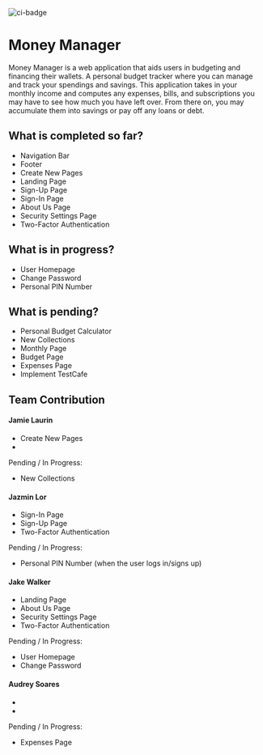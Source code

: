 ![ci-badge](https://github.com/3J-A/MoneyManager/actions/workflows/ci.yml/badge.svg)

# Money Manager 

Money Manager is a web application that aids users in budgeting and financing their wallets. A personal budget tracker where you can manage and track your spendings and savings. This application takes in your monthly income and computes any expenses, bills, and subscriptions you may have to see how much you have left over. From there on, you may accumulate them into savings or pay off any loans or debt.  

## What is completed so far?
* Navigation Bar
* Footer
* Create New Pages
* Landing Page
* Sign-Up Page
* Sign-In Page
* About Us Page
* Security Settings Page
* Two-Factor Authentication

## What is in progress? 
* User Homepage
* Change Password
* Personal PIN Number

## What is pending? 
* Personal Budget Calculator 
* New Collections
* Monthly Page
* Budget Page
* Expenses Page
* Implement TestCafe

## Team Contribution 
#### Jamie Laurin 
* Create New Pages
* 

Pending / In Progress: 
* New Collections

#### Jazmin Lor 
* Sign-In Page
* Sign-Up Page
* Two-Factor Authentication

Pending / In Progress: 
* Personal PIN Number (when the user logs in/signs up)

#### Jake Walker
* Landing Page
* About Us Page
* Security Settings Page
* Two-Factor Authentication

Pending / In Progress:
* User Homepage
* Change Password

#### Audrey Soares 
*
*

Pending / In Progress: 
* Expenses Page
